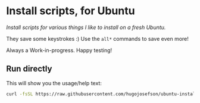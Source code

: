 # Install scripts, for Ubuntu

_Install scripts for various things I like to install on a fresh Ubuntu._

They save some keystrokes :) Use the `all*` commands to save even more!

Always a Work-in-progress. Happy testing!

## Run directly

This will show you the usage/help text:

```bash
curl -fsSL https://raw.githubusercontent.com/hugojosefson/ubuntu-install-scripts/ubuntu-22.04/src/cli.ts | sudo sh -s --
```
